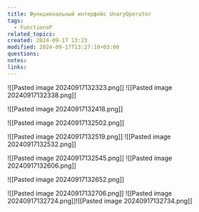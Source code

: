 ```yaml
---
title: Функциональный интерфейс UnaryOperator
tags:
  - FunctionsP
related_topics: 
created: 2024-09-17 13:23
modified: 2024-09-17T13:27:18+03:00
questions: 
notes: 
links: 
---
```

![[Pasted image 20240917132323.png]]
![[Pasted image 20240917132338.png]]

![[Pasted image 20240917132418.png]]

![[Pasted image 20240917132502.png]]

![[Pasted image 20240917132519.png]]
![[Pasted image 20240917132532.png]]


![[Pasted image 20240917132545.png]]
![[Pasted image 20240917132606.png]]

![[Pasted image 20240917132652.png]]

![[Pasted image 20240917132706.png]]
![[Pasted image 20240917132724.png]]![[Pasted image 20240917132734.png]]
